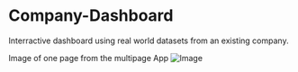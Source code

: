 # Company-Dashboard
Interractive dashboard using real world datasets from an existing company.

Image of one page from the multipage App
![Image](https://user-images.githubusercontent.com/79833594/187092261-daff8e5c-6ec1-451a-ab79-6d1e56299efc.jpg)

